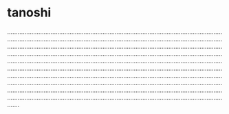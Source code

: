 # tanoshi
...............................................................................................................................................................................................................................................................................................................................................................................................................................................................................................................................................................................................................................................................................................................................................................................................................................................................................................................................................................................................................................................................................................................................................................................................................................................................................................